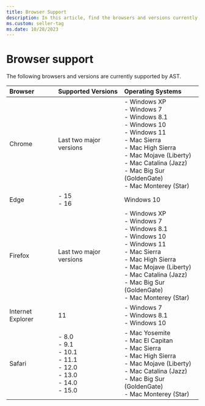 ```yaml
---
title: Browser Support
description: In this article, find the browsers and versions currently supported by AST.
ms.custom: seller-tag
ms.date: 10/28/2023
---
```


# Browser support

The following browsers and versions are currently supported by AST.

| Browser | Supported Versions | Operating Systems |
|:--|:--|:--|
| Chrome | Last two major versions | - Windows XP <br> - Windows 7 <br> - Windows 8.1 <br> - Windows 10 <br> - Windows 11 <br> - Mac Sierra <br> - Mac High Sierra <br> - Mac Mojave (Liberty) <br> - Mac Catalina (Jazz) <br> - Mac Big Sur (GoldenGate)  <br> - Mac Monterey (Star) |
| Edge | - 15 <br> - 16 | Windows 10 |
| Firefox | Last two major versions | - Windows XP <br> - Windows 7 <br> - Windows 8.1 <br> - Windows 10 <br> - Windows 11 <br> - Mac Sierra <br> - Mac High Sierra <br> - Mac Mojave (Liberty) <br> - Mac Catalina (Jazz) <br> - Mac Big Sur (GoldenGate)  <br> - Mac Monterey (Star) |
| Internet Explorer | 11 | - Windows 7 <br> - Windows 8.1 <br> - Windows 10 |
| Safari | - 8.0 <br> - 9.1 <br> - 10.1 <br> - 11.1 <br> - 12.0 <br> - 13.0 <br> - 14.0 <br> - 15.0 | - Mac Yosemite <br> - Mac El Capitan <br> - Mac Sierra <br> - Mac High Sierra <br> - Mac Mojave (Liberty) <br> - Mac Catalina (Jazz) <br> - Mac Big Sur (GoldenGate)  <br> - Mac Monterey (Star) |
